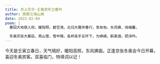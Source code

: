 ```yaml
---
title: 月上花令·壬寅虎年立春吟
author: 放歌江海山阙
date: 2022-02-04
poem: |
  春回大地使人欣，暖阳照，碧空清。北归大雁伴春行，急匆匆。东风拂，俏梅馨。

  冬奥京张大幕启，燕山雪，雪中情。各邦高手五环下，为峥嵘。斟美酒，把诗吟。
---
```


今天是壬寅立春日，天气晴好，暖阳高照，东风拂面。正逢京张冬奥会今日开幕，喜迎冬奥宾客。双喜临门，特填词以记！
